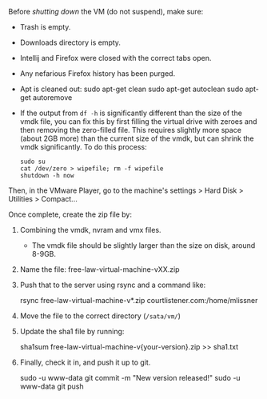 Before *shutting down* the VM (do not suspend), make sure:

 - Trash is empty.
 - Downloads directory is empty.
 - Intellij and Firefox were closed with the correct tabs open.
 - Any nefarious Firefox history has been purged.
 - Apt is cleaned out:
     sudo apt-get clean
     sudo apt-get autoclean
     sudo apt-get autoremove
 - If the output from `df -h` is significantly different than the size of the
   vmdk file, you can fix this by first filling the virtual drive with zeroes 
   and then removing the zero-filled file. This requires slightly more space 
   (about 2GB more) than the current size of the vmdk, but can shrink the vmdk
   significantly. To do this process:
   
       sudo su
       cat /dev/zero > wipefile; rm -f wipefile  
       shutdown -h now
  
  Then, in the VMware Player, go to the machine's settings > Hard Disk > 
  Utilities > Compact...
   
 
Once complete, create the zip file by:

 1. Combining the vmdk, nvram and vmx files.
    - The vmdk file should be slightly larger than the size on disk, around 
      8-9GB.
 1. Name the file: free-law-virtual-machine-vXX.zip
 1. Push that to the server using rsync and a command like:

     rsync free-law-virtual-machine-v*.zip courtlistener.com:/home/mlissner
 
 1. Move the file to the correct directory (`/sata/vm/`)
 1. Update the sha1 file by running:
 
     sha1sum free-law-virtual-machine-v{your-version}.zip >> sha1.txt
 
 1. Finally, check it in, and push it up to git.
 
     sudo -u www-data git commit -m "New version released!"
     sudo -u www-data git push
     
